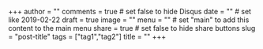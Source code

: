 +++
author = ""
comments = true	# set false to hide Disqus
date = ""       # set like 2019-02-22
draft = true
image = ""
menu = ""		# set "main" to add this content to the main menu
share = true	# set false to hide share buttons
slug = "post-title"
tags = ["tag1","tag2"]
title = ""
+++